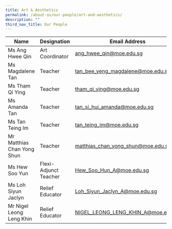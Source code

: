 ```yaml
---
title: Art & Aesthetics
permalink: /about-us/our-people/art-and-aesthetics/
description: ""
third_nav_title: Our People
---
```

| Name | Designation | Email Address | Contact |
|---|---|---|---|
| Ms Ang Hwee Qin | Art Coordinator | [ang_hwee_qin@moe.edu.sg](mailto:ang_hwee_qin@moe.edu.sg) | 65938-116 |
| Ms Magdalene Tan | Teacher | [tan_bee_yeng_magdalene@moe.edu.sg](mailto:tan_bee_yeng_magdalene@moe.edu.sg) | 65938-116 |
| Ms Tham Qi Ying | Teacher | [tham_qi_ying@moe.edu.sg](mailto:tham_qi_ying@moe.edu.sg) | 65938-116 |
| Ms Amanda Tan | Teacher | [tan_si_hui_amanda@moe.edu.sg](mailto:tan_si_hui_amanda@moe.edu.sg) | 65938-152 |
| Ms Tan Teing Im | Teacher |[tan_teing_im@moe.edu.sg](mailto:tan_teing_im@moe.edu.sg)| 65938-137 |
| Mr Matthias Chan Yong Shun | Teacher | [matthias_chan_yong_shun@moe.edu.sg](mailto:matthias_chan_yong_shun@moe.edu.sg) | 65938-181 |
| Ms Hew Soo Yun | Flexi-Adjunct Teacher | [Hew_Soo_Hun_A@moe.edu.sg](mailto:Hew_Soo_Hun_A@moe.edu.sg) | 65938-138|
| Ms Loh Siyun Jaclyn | Relief Educator | [Loh_Siyun_Jaclyn_A@moe.edu.sg](mailto:Loh_Siyun_Jaclyn_A@moe.edu.sg) | 65938-188 |
| Mr Nigel Leong Leng Khin | Relief Educator | [NIGEL_LEONG_LENG_KHIN_A@moe.edu.sg](mailto:NIGEL_LEONG_LENG_KHIN_A@moe.edu.sg) | 65938-159 |